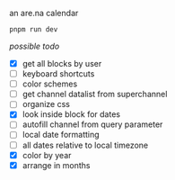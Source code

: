 an are.na calendar

```
pnpm run dev
```

*possible todo*
- [x] get all blocks by user
- [ ] keyboard shortcuts
- [ ] color schemes
- [ ] get channel datalist from superchannel
- [ ] organize css
- [x] look inside block for dates
- [ ] autofill channel from query parameter
- [ ] local date formatting
- [ ] all dates relative to local timezone
- [x] color by year
- [x] arrange in months
